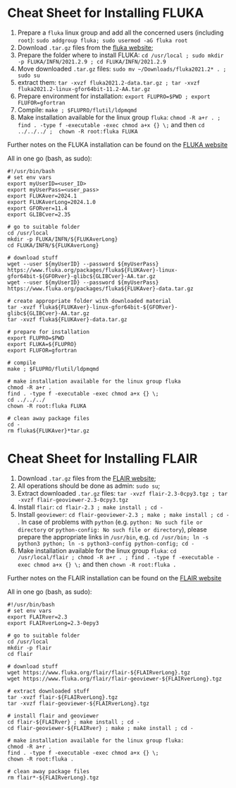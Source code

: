 # Cheat Sheet for Installing FLUKA
1. Prepare a `fluka` linux group and add all the concerned users (including `root`): `sudo addgroup fluka; sudo usermod -aG fluka root`
1. Download `.tar.gz` files from the [fluka website](https://www.fluka.org/fluka.php?id=download&sub=packages_ok);
1. Prepare the folder where to install FLUKA: `cd /usr/local ; sudo mkdir -p FLUKA/INFN/2021.2.9 ; cd FLUKA/INFN/2021.2.9`
1. Move downloaded `.tar.gz` files: `sudo mv ~/Downloads/fluka2021.2* . ; sudo su`
1. extract them: `tar -xvzf fluka2021.2-data.tar.gz ; tar -xvzf fluka2021.2-linux-gfor64bit-11.2-AA.tar.gz`
1. Prepare environment for installation: `export FLUPRO=$PWD ; export FLUFOR=gfortran`
1. Compile: `make ; $FLUPRO/flutil/ldpmqmd`
1. Make installation available for the linux group `fluka`: `chmod -R a+r . ; find . -type f -executable -exec chmod a+x {} \;` and then `cd ../../../ ;  chown -R root:fluka FLUKA`

Further notes on the FLUKA installation can be found on the [FLUKA website](http://www.fluka.org/fluka.php?id=ins_run&mm2=3)

All in one go (bash, as sudo):
```
#!/usr/bin/bash
# set env vars
export myUserID=<user_ID>
export myUserPass=<user_pass>
export FLUKAver=2024.1
export FLUKAverLong=2024.1.0
export GFORver=11.4
export GLIBCver=2.35

# go to suitable folder
cd /usr/local
mkdir -p FLUKA/INFN/${FLUKAverLong}
cd FLUKA/INFN/${FLUKAverLong}

# download stuff
wget --user ${myUserID} --password ${myUserPass} https://www.fluka.org/packages/fluka${FLUKAver}-linux-gfor64bit-${GFORver}-glibc${GLIBCver}-AA.tar.gz
wget --user ${myUserID} --password ${myUserPass} https://www.fluka.org/packages/fluka${FLUKAver}-data.tar.gz

# create appropriate folder with downloaded material
tar -xvzf fluka${FLUKAver}-linux-gfor64bit-${GFORver}-glibc${GLIBCver}-AA.tar.gz
tar -xvzf fluka${FLUKAver}-data.tar.gz

# prepare for installation
export FLUPRO=$PWD
export FLUKA=${FLUPRO}
export FLUFOR=gfortran

# compile
make ; $FLUPRO/flutil/ldpmqmd

# make installation available for the linux group fluka
chmod -R a+r .
find . -type f -executable -exec chmod a+x {} \;
cd ../../../
chown -R root:fluka FLUKA

# clean away package files
cd -
rm fluka${FLUKAver}*tar.gz
```

# Cheat Sheet for Installing FLAIR
1. Download `.tar.gz` files from the [FLAIR website](https://www.fluka.org/flair/download.html);
1. All operations should be done as admin: `sudo su`;
1. Extract downloaded `.tar.gz` files: `tar -xvzf flair-2.3-0cpy3.tgz ; tar -xvzf flair-geoviewer-2.3-0cpy3.tgz`
1. Install `flair`: `cd flair-2.3 ; make install ; cd -`
1. Install `geoviewer`: `cd flair-geoviewer-2.3 ; make ; make install ; cd -` . In case of problems with `python` (e.g. `python: No such file or directory` or `python-config: No such file or directory`), please prepare the appropriate links in `/usr/bin`, e.g. `cd /usr/bin; ln -s python3 python; ln -s python3-config python-config; cd -`
1. Make installation available for the linux group `fluka`: `cd /usr/local/flair ; chmod -R a+r . ; find . -type f -executable -exec chmod a+x {} \;` and then `chown -R root:fluka .`

Further notes on the FLAIR installation can be found on the [FLAIR website](https://www.fluka.org/flair/download.html)

All in one go (bash, as sudo):
```
#!/usr/bin/bash
# set env vars
export FLAIRver=2.3
export FLAIRverLong=2.3-0epy3

# go to suitable folder
cd /usr/local
mkdir -p flair
cd flair

# download stuff
wget https://www.fluka.org/flair/flair-${FLAIRverLong}.tgz
wget https://www.fluka.org/flair/flair-geoviewer-${FLAIRverLong}.tgz

# extract downloaded stuff
tar -xvzf flair-${FLAIRverLong}.tgz
tar -xvzf flair-geoviewer-${FLAIRverLong}.tgz

# install flair and geoviewer
cd flair-${FLAIRver} ; make install ; cd -
cd flair-geoviewer-${FLAIRver} ; make ; make install ; cd -

# make installation available for the linux group fluka:
chmod -R a+r .
find . -type f -executable -exec chmod a+x {} \;
chown -R root:fluka .

# clean away package files
rm flair*-${FLAIRverLong}.tgz
```
